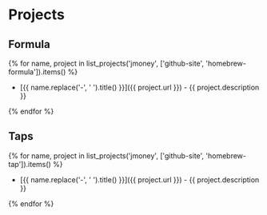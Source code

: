 # Projects

## Formula

{% for name, project in list_projects('jmoney', ['github-site', 'homebrew-formula']).items() %}

* [{{ name.replace('-', ' ').title() }}]({{ project.url }}) - {{ project.description }}

{% endfor %}

## Taps

{% for name, project in list_projects('jmoney', ['github-site', 'homebrew-tap']).items() %}

* [{{ name.replace('-', ' ').title() }}]({{ project.url }}) - {{ project.description }}

{% endfor %}

